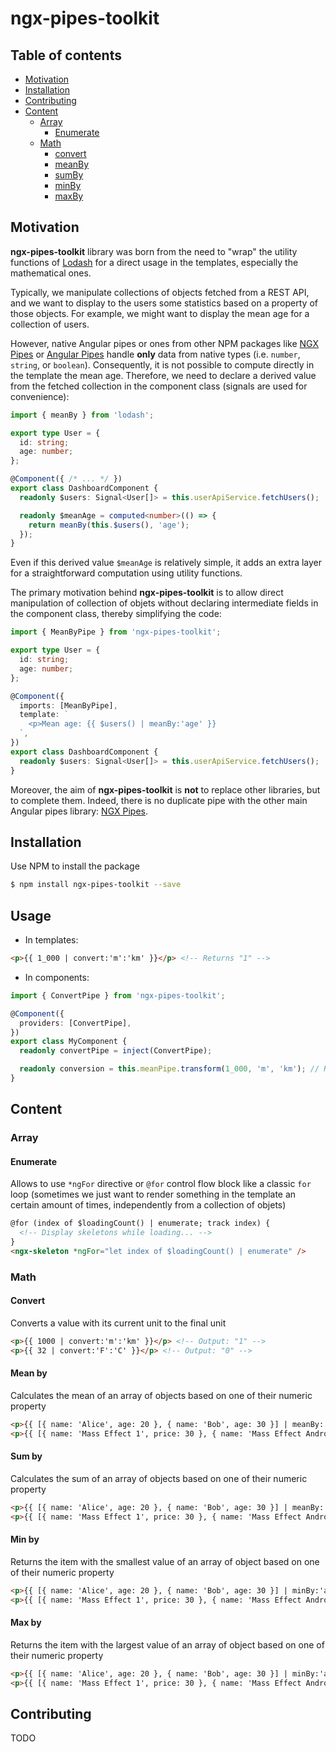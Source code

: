 # ngx-pipes-toolkit

## Table of contents

- [Motivation](#motivation)
- [Installation](#installation)
- [Contributing](#contributing)
- [Content](#content)
  - [Array](#array)
    - [Enumerate](#enumerate)
  - [Math](#math)
    - [convert](#convert)
    - [meanBy](#mean-by)
    - [sumBy](#sum-by)
    - [minBy](#min-by)
    - [maxBy](#max-by)

## Motivation

**ngx-pipes-toolkit** library was born from the need to "wrap" the utility functions of [Lodash](https://lodash.com/docs) for a direct usage in the templates, especially the mathematical ones.

Typically, we manipulate collections of objects fetched from a REST API, and we want to display to the users some statistics based on a property of those objects. For example, we might want to display the mean age for a collection of users.

However, native Angular pipes or ones from other NPM packages like [NGX Pipes](https://www.npmjs.com/package/ngx-pipes) or [Angular Pipes](https://www.npmjs.com/package/angular-pipes) handle **only** data from native types (i.e. `number`, `string`, or `boolean`). Consequently, it is not possible to compute directly in the template the mean age. Therefore, we need to declare a derived value from the fetched collection in the component class (signals are used for convenience):

```typescript
import { meanBy } from 'lodash';

export type User = {
  id: string;
  age: number;
};

@Component({ /* ... */ })
export class DashboardComponent {
  readonly $users: Signal<User[]> = this.userApiService.fetchUsers();

  readonly $meanAge = computed<number>(() => {
    return meanBy(this.$users(), 'age');
  });
}
```

Even if this derived value `$meanAge` is relatively simple, it adds an extra layer for a straightforward computation using utility functions.

The primary motivation behind **ngx-pipes-toolkit** is to allow direct manipulation of collection of objets without declaring intermediate fields in the component class, thereby simplifying the code:

```typescript
import { MeanByPipe } from 'ngx-pipes-toolkit';

export type User = {
  id: string;
  age: number;
};

@Component({
  imports: [MeanByPipe],
  template: `
    <p>Mean age: {{ $users() | meanBy:'age' }}
  `,
})
export class DashboardComponent {
  readonly $users: Signal<User[]> = this.userApiService.fetchUsers();
}
```

Moreover, the aim of **ngx-pipes-toolkit** is **not** to replace other libraries, but to complete them. Indeed, there is no duplicate pipe with the other main Angular pipes library: [NGX Pipes](https://www.npmjs.com/package/ngx-pipes).


## Installation

Use NPM to install the package

```bash
$ npm install ngx-pipes-toolkit --save
```

## Usage

- In templates:

```html
<p>{{ 1_000 | convert:'m':'km' }}</p> <!-- Returns "1" -->
```

- In components:

```typescript
import { ConvertPipe } from 'ngx-pipes-toolkit';

@Component({
  providers: [ConvertPipe],
})
export class MyComponent {
  readonly convertPipe = inject(ConvertPipe);

  readonly conversion = this.meanPipe.transform(1_000, 'm', 'km'); // Returns "1"
}
```

## Content

### Array

#### Enumerate

Allows to use `*ngFor` directive or `@for` control flow block like a classic `for` loop (sometimes we just want to render something in the template an certain amount of times, independently from a collection of objets)

```html
@for (index of $loadingCount() | enumerate; track index) {
  <!-- Display skeletons while loading... -->
}
<ngx-skeleton *ngFor="let index of $loadingCount() | enumerate" />
```

### Math

#### Convert

Converts a value with its current unit to the final unit

```html
<p>{{ 1000 | convert:'m':'km' }}</p> <!-- Output: "1" -->
<p>{{ 32 | convert:'F':'C' }}</p> <!-- Output: "0" -->
```

#### Mean by

Calculates the mean of an array of objects based on one of their numeric property

```html
<p>{{ [{ name: 'Alice', age: 20 }, { name: 'Bob', age: 30 }] | meanBy:'age' }}</p> <!-- Output: "25" -->
<p>{{ [{ name: 'Mass Effect 1', price: 30 }, { name: 'Mass Effect Andromeda', price: 40 }] | meanBy:'price' }}</p> <!-- Output: "35" -->
```

#### Sum by

Calculates the sum of an array of objects based on one of their numeric property

```html
<p>{{ [{ name: 'Alice', age: 20 }, { name: 'Bob', age: 30 }] | meanBy:'age' }}</p> <!-- Output: "50" -->
<p>{{ [{ name: 'Mass Effect 1', price: 30 }, { name: 'Mass Effect Andromeda', price: 40 }] | meanBy:'price' }}</p> <!-- Output: "70" -->
```

#### Min by

Returns the item with the smallest value of an array of object based on one of their numeric property

```html
<p>{{ [{ name: 'Alice', age: 20 }, { name: 'Bob', age: 30 }] | minBy:'age' }}</p> <!-- Output: "{ name: 'Alice', age: 20 }" -->
<p>{{ [{ name: 'Mass Effect 1', price: 30 }, { name: 'Mass Effect Andromeda', price: 40 }] | minBy:'price' }}</p> <!-- Output: "{ name: 'Mass Effect 1', price: 30 }" -->
```

#### Max by

Returns the item with the largest value of an array of object based on one of their numeric property

```html
<p>{{ [{ name: 'Alice', age: 20 }, { name: 'Bob', age: 30 }] | minBy:'age' }}</p> <!-- Output: "{ name: 'Bob', age: 30 }" -->
<p>{{ [{ name: 'Mass Effect 1', price: 30 }, { name: 'Mass Effect Andromeda', price: 40 }] | minBy:'price' }}</p> <!-- Output: "{ name: 'Mass Effect Andromeda', price: 40 }" -->
```

## Contributing

TODO
